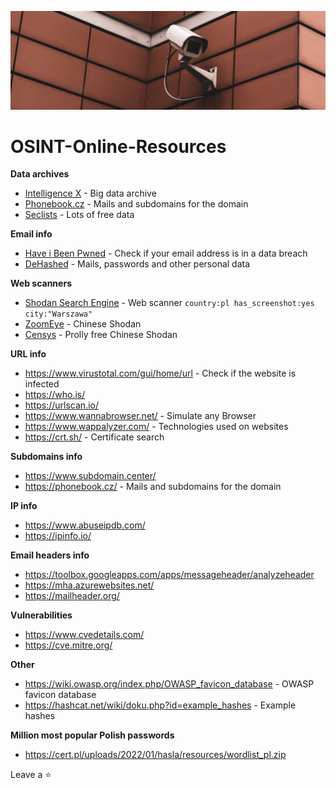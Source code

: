 ![Alt text](https://github.com/pMiszkin/OSINT-Online-Resources/blob/main/security-camera.jpg "security camera")

# OSINT-Online-Resources
<strong>Data archives</strong>
- [Intelligence X](https://intelx.io/) - Big data archive
- [Phonebook.cz](https://phonebook.cz/) - Mails and subdomains for the domain
- [Seclists](https://github.com/danielmiessler/SecLists) - Lots of free data

<strong>Email info</strong>
- [Have i Been Pwned](https://haveibeenpwned.com/) - Check if your email address is in a data breach
- [DeHashed](https://dehashed.com/) - Mails, passwords and other personal data

<strong>Web scanners</strong>
- [Shodan Search Engine](https://www.shodan.io/) - Web scanner <code>country:pl has_screenshot:yes city:"Warszawa"</code>
- [ZoomEye](https://www.zoomeye.org/) - Chinese Shodan
- [Censys](https://censys.io/) - Prolly free Chinese Shodan

<strong>URL info</strong>
- https://www.virustotal.com/gui/home/url - Check if the website is infected
- https://who.is/
- https://urlscan.io/
- https://www.wannabrowser.net/ - Simulate any Browser
- https://www.wappalyzer.com/ - Technologies used on websites
- https://crt.sh/ - Certificate search

<strong>Subdomains info</strong>
- https://www.subdomain.center/
- https://phonebook.cz/ - Mails and subdomains for the domain

<strong>IP info</strong>
- https://www.abuseipdb.com/
- https://ipinfo.io/

<strong>Email headers info</strong>
- https://toolbox.googleapps.com/apps/messageheader/analyzeheader
- https://mha.azurewebsites.net/
- https://mailheader.org/

<strong>Vulnerabilities</strong>
- https://www.cvedetails.com/
- https://cve.mitre.org/

<strong>Other</strong>
- https://wiki.owasp.org/index.php/OWASP_favicon_database - OWASP favicon database
- https://hashcat.net/wiki/doku.php?id=example_hashes - Example hashes

<strong>Million most popular Polish passwords</strong>
- https://cert.pl/uploads/2022/01/hasla/resources/wordlist_pl.zip

Leave a :star:
